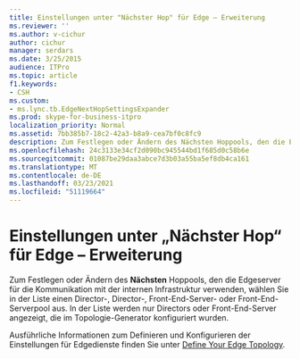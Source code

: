 ```yaml
---
title: Einstellungen unter "Nächster Hop" für Edge – Erweiterung
ms.reviewer: ''
ms.author: v-cichur
author: cichur
manager: serdars
ms.date: 3/25/2015
audience: ITPro
ms.topic: article
f1.keywords:
- CSH
ms.custom:
- ms.lync.tb.EdgeNextHopSettingsExpander
ms.prod: skype-for-business-itpro
localization_priority: Normal
ms.assetid: 7bb385b7-18c2-42a3-b8a9-cea7bf0c8fc9
description: Zum Festlegen oder Ändern des Nächsten Hoppools, den die Edgeserver für die Kommunikation mit der internen Infrastruktur verwenden, wählen Sie in der Liste einen Director-, Director-, Front-End-Server- oder Front-End-Serverpool aus. In der Liste werden nur Directors oder Front-End-Server angezeigt, die im Topologie-Generator konfiguriert wurden.
ms.openlocfilehash: 24c3133e34cf2d090bc945544bd1f685d0c58b6e
ms.sourcegitcommit: 01087be29daa3abce7d3b03a55ba5ef8db4ca161
ms.translationtype: MT
ms.contentlocale: de-DE
ms.lasthandoff: 03/23/2021
ms.locfileid: "51119664"
---
```

# <a name="edge-next-hop-settings-expander"></a>Einstellungen unter „Nächster Hop“ für Edge – Erweiterung

Zum Festlegen oder Ändern des **Nächsten** Hoppools, den die Edgeserver für die Kommunikation mit der internen Infrastruktur verwenden, wählen Sie in der Liste einen Director-, Director-, Front-End-Server- oder Front-End-Serverpool aus. In der Liste werden nur Directors oder Front-End-Server angezeigt, die im Topologie-Generator konfiguriert wurden.

Ausführliche Informationen zum Definieren und Konfigurieren der Einstellungen für Edgedienste finden Sie unter [Define Your Edge Topology](/previous-versions/office/lync-server-2013/lync-server-2013-define-your-edge-topology).